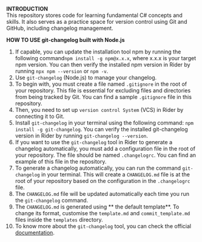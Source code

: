 **INTRODUCTION**  
This repository stores code for learning fundamental C# concepts and skills. It also serves as a practice space for
version control using Git and GitHub, including changelog management.

**HOW TO USE git-changelog built with Node.js**

1. If capable, you can update the installation tool npm by running the following command`npm install -g npm@x.x.x`,
   where x.x.x is your target npm version. You can then verify the installed npm version in Rider by running
   `npx npm --version` or `npm -v`.
2. Use `git-changelog` (Node.js) to manage your changelog.
3. To begin with, you must create a file named `.gitignore` in the root of your repository. This file is essential for
   excluding files and directories from being tracked by Git. You can find a sample `.gitignore` file in this
   repository.
4. Then, you need to set up `version control System` (VCS) in Rider by connecting it to Git.
5. Install `git-changelog` in your terminal using the following command: `npm install -g git-changelog`. You can verify
   the installed git-changelog version in Rider by running `git-changelog --version`.
6. If you want to use the `git-changelog` tool in Rider to generate a changelog automatically, you must add a
   configuration file in the root of your repository. The file should be named `.changelogrc`. You can find an example
   of this file in the repository.
7. To generate a changelog automatically, you can run the command `git-changelog` in your terminal. This will create a
   `CHANGELOG.md` file is at the root of your repository based on the configuration in the `.changelogrc` file.
8. The `CHANGELOG.md` file will be updated automatically each time you run the `git-changelog` command.
9. The `CHANGELOG.md` is generated using ** the default template**. To change its format, customise the `template.md`
   and `commit_template.md` files inside the `templates` directory.
10. To know more about the `git-changelog` tool, you can check the
    official [documentation](https://github.com/rafinskipg/git-changelog).